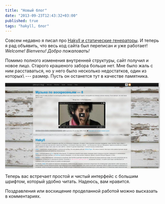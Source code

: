 ```yaml
---
title: "Новый блог"
date: "2013-09-23T12:43:32+03:00"
published: true
tags: "hakyll, блог"
---
```


Совсем недавно я писал про [Hakyll и статические генераторы](/post/hakyll/). И теперь я рад объявить, что весь код сайта
был переписан и уже работает! *Welcome! Bienvenu! Добро пожаловать!*

Помимо полного изменения внутренней структуры, сайт получил и новое лицо. Старого крашеного забора больше нет.
Мне было жаль с ним расставаться, но у него было несколько недостатков, один из которых\ --- размер.
Пусть он останется тут в качестве памятника.

![Старый блог](/images/screenshots/old-site.jpg "Старый блог")

Теперь вас встречает простой и чистый интерфейс с большим шрифтом, который удобно читать. Надеюсь, вам нравится.

Поздравления или восхищение проделанной работой можно высказать в комментариях.
